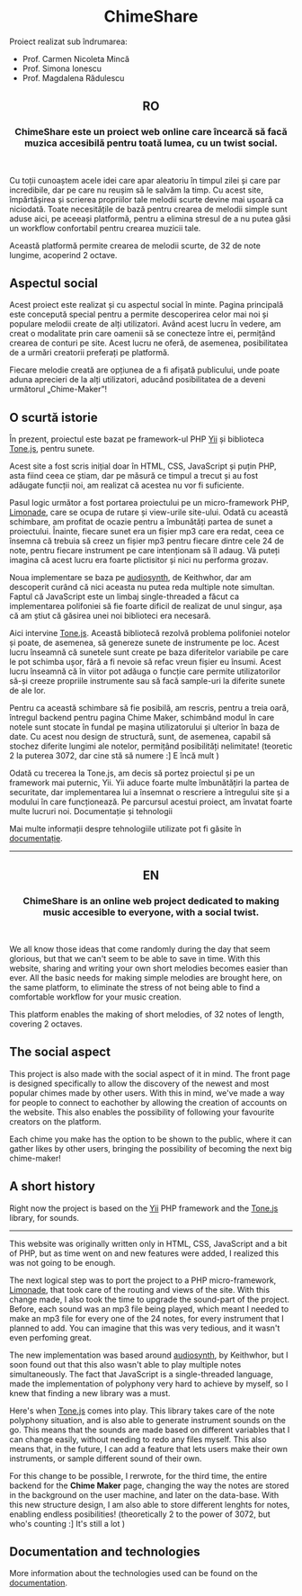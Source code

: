 <p align="center">
    <!--<img src="https://photos.app.goo.gl/usoDHrByVaEMfTXG8" height="100px"> -->
    <h1 align="center">ChimeShare</h1>
</p>

Proiect realizat sub îndrumarea:
* Prof. Carmen Nicoleta Mincă
* Prof. Simona Ionescu
* Prof. Magdalena Rădulescu

<h2 align="center">RO</h2>
<h3 align="center">ChimeShare este un proiect web online care încearcă să facă muzica accesibilă pentru toată lumea, cu un twist social.</h3>
<br>

Cu toții cunoaștem acele idei care apar aleatoriu în timpul zilei și care par incredibile, dar pe care nu reușim să le salvăm la timp. Cu acest site, împărtășirea și scrierea propriilor tale melodii scurte devine mai ușoară ca niciodată. Toate necesitățile de bază pentru crearea de melodii simple sunt aduse aici, pe aceeași platformă, pentru a elimina stresul de a nu putea găsi un workflow confortabil pentru crearea muzicii tale.

Această platformă permite crearea de melodii scurte, de 32 de note lungime, acoperind 2 octave.

<h2>Aspectul social</h2>

Acest proiect este realizat și cu aspectul social în minte. Pagina principală este concepută special pentru a permite descoperirea celor mai noi și populare melodii create de alți utilizatori. Având acest lucru în vedere, am creat o modalitate prin care oamenii să se conecteze între ei, permițând crearea de conturi pe site. Acest lucru ne oferă, de asemenea, posibilitatea de a urmări creatorii preferați pe platformă.

Fiecare melodie creată are opțiunea de a fi afișată publicului, unde poate aduna aprecieri de la alți utilizatori, aducând posibilitatea de a deveni următorul „Chime-Maker”!

<h2>O scurtă istorie</h2>

În prezent, proiectul este bazat pe framework-ul PHP [Yii](https://www.yiiframework.com/) și biblioteca [Tone.js](https://tonejs.github.io/), pentru sunete.

Acest site a fost scris inițial doar în HTML, CSS, JavaScript și puțin PHP, asta fiind ceea ce știam, dar pe măsură ce timpul a trecut și au fost adăugate funcții noi, am realizat că acestea nu vor fi suficiente.

Pasul logic următor a fost portarea proiectului pe un micro-framework PHP, [Limonade](http://limonade-php.github.io/), care se ocupa de rutare și view-urile site-ului. Odată cu această schimbare, am profitat de ocazie pentru a îmbunătăți partea de sunet a proiectului. Înainte, fiecare sunet era un fișier mp3 care era redat, ceea ce însemna că trebuia să creez un fișier mp3 pentru fiecare dintre cele 24 de note, pentru fiecare instrument pe care intenționam să îl adaug. Vă puteți imagina că acest lucru era foarte plictisitor și nici nu performa grozav.

Noua implementare se baza pe [audiosynth](https://github.com/keithwhor/audiosynth), de Keithwhor, dar am descoperit curând că nici aceasta nu putea reda multiple note simultan. Faptul că JavaScript este un limbaj single-threaded a făcut ca implementarea polifoniei să fie foarte dificil de realizat de unul singur, așa că am știut că găsirea unei noi biblioteci era necesară.

Aici intervine [Tone.js](https://tonejs.github.io/). Această bibliotecă rezolvă problema polifoniei notelor și poate, de asemenea, să genereze sunete de instrumente pe loc. Acest lucru înseamnă că sunetele sunt create pe baza diferitelor variabile pe care le pot schimba ușor, fără a fi nevoie să refac vreun fișier eu însumi. Acest lucru înseamnă că în viitor pot adăuga o funcție care permite utilizatorilor să-și creeze propriile instrumente sau să facă sample-uri la diferite sunete de ale lor.

Pentru ca această schimbare să fie posibilă, am rescris, pentru a treia oară, întregul backend pentru pagina Chime Maker, schimbând modul în care notele sunt stocate în fundal pe mașina utilizatorului și ulterior în baza de date. Cu acest nou design de structură, sunt, de asemenea, capabil să stochez diferite lungimi ale notelor, permițând posibilități nelimitate! (teoretic 2 la puterea 3072, dar cine stă să numere :] E încă mult )

Odată cu trecerea la Tone.js, am decis să portez proiectul și pe un framework mai puternic, Yii. Yii aduce foarte multe îmbunătățiri la partea de securitate, dar implementarea lui a însemnat o rescriere a întregului site și a modului în care funcționează. Pe parcursul acestui proiect, am învatat foarte multe lucruri noi.
Documentație și tehnologii

Mai multe informații despre tehnologiile utilizate pot fi găsite în [documentație](docs/documentation.md).

------------------------------

<h2 align="center">EN</h2>
<h3 align="center">ChimeShare is an online web project dedicated to making music accesible to everyone, with a social twist. </h3>
<br>

We all know those ideas that come randomly during the day that seem glorious, but that we can't seem to be able to save in time. With this website, sharing and writing your own short melodies becomes easier than ever.
All the basic needs for making simple melodies are brought here, on the same platform, to eliminate the stress of not being able to find a comfortable workflow for your music creation.

This platform enables the making of short melodies, of 32 notes of length, covering 2 octaves.

<h2>The social aspect</h2>

This project is also made with the social aspect of it in mind. The front page is designed specifically to allow the discovery of the newest and most popular chimes made by other users. With this in mind, we've made a way for people to 
connect to eachother by allowing the creation of accounts on the website. This also enables the possibility of following your favourite creators on the platform.

Each chime you make has the option to be shown to the public, where it can gather likes by other users, bringing the possibility of becoming the next big chime-maker!

<h2>A short history</h2>

Right now the project is based on the [Yii](https://www.yiiframework.com/) PHP framework and the [Tone.js](https://tonejs.github.io/) library, for sounds.

----------------

This website was originally written only in HTML, CSS, JavaScript and a bit of PHP, but as time went on and new features were added, I realized this was not going to be enough.

The next logical step was to port the project to a PHP micro-framework, [Limonade](http://limonade-php.github.io/), that took care of the routing and views of the site. With this change made, I also took the
time to upgrade the sound-part of the project. Before, each sound was an mp3 file being played, which meant I needed to make an mp3 file for every one of the 24 notes, for every instrument that I planned to add.
You can imagine that this was very tedious, and it wasn't even perfoming great. 

The new implementation was based around [audiosynth](https://github.com/keithwhor/audiosynth), by Keithwhor, but I soon found out
that this also wasn't able to play multiple notes simultaneously. The fact that JavaScript is a single-threaded language, made the implementation of polyphony very hard to achieve by myself, so I knew that finding a new library was a must.

Here's when [Tone.js](https://tonejs.github.io/) comes into play. This library takes care of the note polyphony situation, and is also able to generate instrument sounds on the go. This means that the sounds are made based on
different variables that I can change easily, without needing to redo any files myself. This also means that, in the future, I can add a feature that lets users make their own instruments, or sample different sound of their own.

For this change to be possible, I rerwrote, for the third time, the entire backend for the <b>Chime Maker</b> page, changing the way the notes are stored in the background on the user machine, and later on the data-base.
With this new structure design, I am also able to store different lenghts for notes, enabling endless posibilities! (theoretically 2 to the power of 3072, but who's counting :] It's still a lot )

<h2>Documentation and technologies</h2>

More information about the technologies used can be found on the [documentation](docs/documentation.md).

